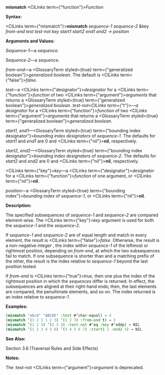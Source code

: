 **mismatch** <ClLinks  term={"function"}><i>Function</i></ClLinks> 



**Syntax:** 



<ClLinks  term={"mismatch"}><b>mismatch</b></ClLinks> *sequence-1 sequence-2* &amp;key *from-end test test-not key start1 start2 end1 end2 → position* 



**Arguments and Values:** 



*Sequence-1*—a *sequence*. 



*Sequence-2*—a *sequence*. 



*from-end*—a <GlossaryTerm styled={true} term={"generalized boolean"}><i>generalized boolean</i></GlossaryTerm>. The default is <ClLinks  term={"false"}><i>false</i></ClLinks>. 



*test*—a <ClLinks  term={"designator"}><i>designator</i></ClLinks> for a <ClLinks  term={"function"}><i>function</i></ClLinks> of two <ClLinks  term={"argument"}><i>arguments</i></ClLinks> that returns a <GlossaryTerm styled={true} term={"generalized boolean"}><i>generalized boolean</i></GlossaryTerm>. *test-not<ClLinks  term={"t"}><i>—a </i></ClLinks>designator* for a <ClLinks  term={"function"}><i>function</i></ClLinks> of two <ClLinks  term={"argument"}><i>arguments</i></ClLinks> that returns a <GlossaryTerm styled={true} term={"generalized boolean"}><i>generalized boolean</i></GlossaryTerm>. 



*start1*, *end1*—<GlossaryTerm styled={true} term={"bounding index designator"}><i>bounding index designators</i></GlossaryTerm> of *sequence-1*. The defaults for *start1* and *end1* are 0 and <ClLinks  term={"nil"}><b>nil</b></ClLinks>, respectively. 



*start2*, *end2*—<GlossaryTerm styled={true} term={"bounding index designator"}><i>bounding index designators</i></GlossaryTerm> of *sequence-2*. The defaults for *start2* and *end2* are 0 and <ClLinks  term={"nil"}><b>nil</b></ClLinks>, respectively. 



<ClLinks  term={"key"}><i>key</i></ClLinks>—a <ClLinks  term={"designator"}><i>designator</i></ClLinks> for a <ClLinks  term={"function"}><i>function</i></ClLinks> of one argument, or <ClLinks  term={"nil"}><b>nil</b></ClLinks>. 



*position*—a <GlossaryTerm styled={true} term={"bounding index"}><i>bounding index</i></GlossaryTerm> of *sequence-1*, or <ClLinks  term={"nil"}><b>nil</b></ClLinks>. 



**Description:** 



The specified subsequences of *sequence-1* and *sequence-2* are compared element-wise. The <ClLinks  term={"key"}><i>key</i></ClLinks> argument is used for both the *sequence-1* and the *sequence-2*. 



If *sequence-1* and *sequence-2* are of equal length and match in every element, the result is <ClLinks  term={"false"}><i>false</i></ClLinks>. Otherwise, the result is a non-negative *integer* , the index within *sequence-1* of the leftmost or rightmost position, depending on *from-end*, at which the two subsequences fail to match. If one subsequence is shorter than and a matching prefix of the other, the result is the index relative to *sequence-1* beyond the last position tested. 







 



 



If *from-end* is <ClLinks  term={"true"}><i>true</i></ClLinks>, then one plus the index of the rightmost position in which the *sequences* differ is returned. In effect, the subsequences are aligned at their right-hand ends; then, the last elements are compared, the penultimate elements, and so on. The index returned is an index relative to *sequence-1*. 



**Examples:**
```lisp
(mismatch "abcd" "ABCDE" :test #’char-equal) → 4 
(mismatch ’(3 2 1 1 2 3) ’(1 2 3) :from-end t) → 3 
(mismatch ’(1 2 3) ’(2 3 4) :test-not #’eq :key #’oddp) → NIL 
(mismatch ’(1 2 3 4 5 6) ’(3 4 5 6 7) :start1 2 :end2 4) → NIL 
```
**See Also:** 



Section 3.6 (Traversal Rules and Side Effects) 



**Notes:** 



The :test-not <ClLinks  term={"argument"}><i>argument</i></ClLinks> is deprecated. 



